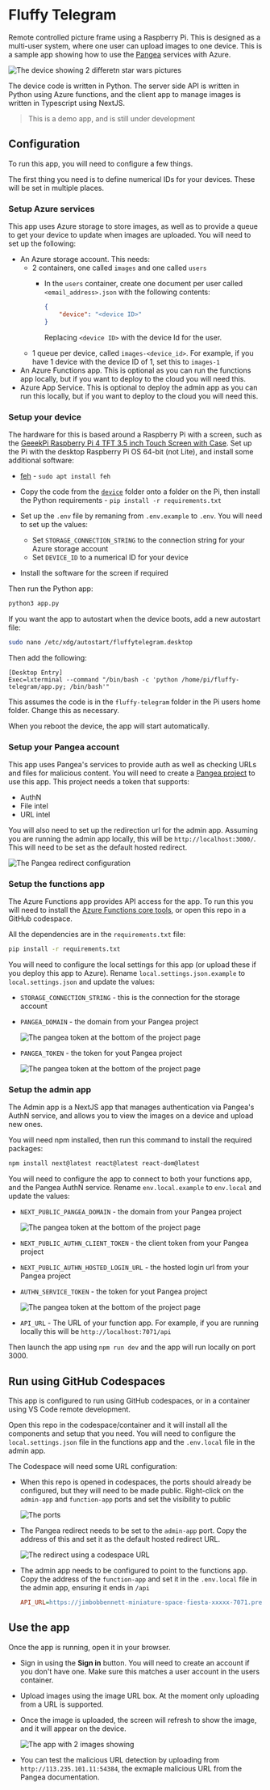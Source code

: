 # Fluffy Telegram

Remote controlled picture frame using a Raspberry Pi. This is designed as a multi-user system, where one user can upload images to one device. This is a sample app showing how to use the [Pangea](https://pangea.cloud) services with Azure.

![The device showing 2 differetn star wars pictures](./img/device.gif)

The device code is written in Python. The server side API is written in Python using Azure functions, and the client app to manage images is written in Typescript using NextJS.

> This is a demo app, and is still under development

## Configuration

To run this app, you will need to configure a few things.

The first thing you need is to define numerical IDs for your devices. These will be set in multiple places.

### Setup Azure services

This app uses Azure storage to store images, as well as to provide a queue to get your device to update when images are uploaded. You will need to set up the following:

- An Azure storage account. This needs:
    - 2 containers, one called `images` and one called `users`
        - In the `users` container, create one document per user called `<email_address>.json` with the following contents:
            ```json
            {
                "device": "<device ID>"
            }
            ```

            Replacing `<device ID>` with the device Id for the user.
    - 1 queue per device, called `images-<device_id>`. For example, if you have 1 device with the device ID of 1, set this to `images-1`
- An Azure Functions app. This is optional as you can run the functions app locally, but if you want to deploy to the cloud you will need this.
- Azure App Service. This is optional to deploy the admin app as you can run this locally, but if you want to deploy to the cloud you will need this.

### Setup your device

The hardware for this is based around a Raspberry Pi with a screen, such as the [GeeekPi Raspberry Pi 4 TFT 3.5 inch Touch Screen with Case](https://amzn.to/42eNtfW). Set up the Pi with the desktop Raspberry Pi OS 64-bit (not Lite), and install some additional software:

- [feh](http://feh.finalrewind.org) - `sudo apt install feh`
- Copy the code from the [`device`](./device) folder onto a folder on the Pi, then install the Python requirements - `pip install -r requirements.txt`
- Set up the `.env` file by remaning from `.env.example` to `.env`. You will need to set up the values:

    - Set `STORAGE_CONNECTION_STRING` to the connection string for your Azure storage account
    - Set `DEVICE_ID` to a numerical ID for your device

- Install the software for the screen if required

Then run the Python app:

```bash
python3 app.py
```

If you want the app to autostart when the device boots, add a new autostart file:

```bash
sudo nano /etc/xdg/autostart/fluffytelegram.desktop
```

Then add the following:

```text
[Desktop Entry]
Exec=lxterminal --command "/bin/bash -c 'python /home/pi/fluffy-telegram/app.py; /bin/bash'"
```

This assumes the code is in the `fluffy-telegram` folder in the Pi users home folder. Change this as necessary.

When you reboot the device, the app will start automatically.

### Setup your Pangea account

This app uses Pangea's services to provide auth as well as checking URLs and files for malicious content. You will need to create a [Pangea project](https://pangea.cloud) to use this app. This project needs a token that supports:

- AuthN
- File intel
- URL intel

You will also need to set up the redirection url for the admin app. Assuming you are running the admin app locally, this will be `http://localhost:3000/`. This will need to be set as the default hosted redirect.

![The Pangea redirect configuration](/img/pangea-redirect.png)

### Setup the functions app

The Azure Functions app provides API access for the app. To run this you will need to install the [Azure Functions core tools](https://learn.microsoft.com/azure/azure-functions/functions-run-local), or open this repo in a GitHub codespace.

All the dependencies are in the `requirements.txt` file:

```bash
pip install -r requirements.txt
```

You will need to configure the local settings for this app (or upload these if you deploy this app to Azure). Rename `local.settings.json.example` to `local.settings.json` and update the values:

- `STORAGE_CONNECTION_STRING` - this is the connection for the storage account
- `PANGEA_DOMAIN` - the domain from your Pangea project

    ![The pangea token at the bottom of the project page](img/pangea-config.png)

- `PANGEA_TOKEN` - the token for yout Pangea project

    ![The pangea token at the bottom of the project page](img/pangea-token.png)

### Setup the admin app

The Admin app is a NextJS app that manages authentication via Pangea's AuthN service, and allows you to view the images on a device and upload new ones.

You will need npm installed, then run this command to install the required packages:

```bash
npm install next@latest react@latest react-dom@latest
```

You will need to configure the app to connect to both your functions app, and the Pangea AuthN service. Rename `env.local.example` to `env.local` and update the values:

- `NEXT_PUBLIC_PANGEA_DOMAIN` - the domain from your Pangea project

    ![The pangea token at the bottom of the project page](img/pangea-config.png)

- `NEXT_PUBLIC_AUTHN_CLIENT_TOKEN` - the client token from your Pangea project
- `NEXT_PUBLIC_AUTHN_HOSTED_LOGIN_URL` - the hosted login url from your Pangea project

- `AUTHN_SERVICE_TOKEN` - the token for yout Pangea project

    ![The pangea token at the bottom of the project page](img/pangea-token.png)

- `API_URL` - The URL of your function app. For example, if you are running locally this will be `http://localhost:7071/api`

Then launch the app using `npm run dev` and the app will run locally on port 3000.

## Run using GitHub Codespaces

This app is configured to run using GitHub codespaces, or in a container using VS Code remote development.

Open this repo in the codespace/container and it will install all the components and setup that you need. You will need to configure the `local.settings.json` file in the functions app and the `.env.local` file in the admin app.

The Codespace will need some URL configuration:

- When this repo is opened in codespaces, the ports should already be configured, but they will need to be made public. Right-click on the `admin-app` and `function-app` ports and set the visibility to public

    ![The ports](./img/public-ports.png)

- The Pangea redirect needs to be set to the `admin-app` port. Copy the address of this and set it as the default hosted redirect URL.

    ![The redirect using a codespace URL](/img/pangea-redirect-codespace.png)

- The admin app needs to be configured to point to the functions app. Copy the address of the `function-app` and set it in the `.env.local` file in the admin app, ensuring it ends in `/api`

    ```ini
    API_URL=https://jimbobbennett-miniature-space-fiesta-xxxxx-7071.preview.app.github.dev/api/
    ```

## Use the app

Once the app is running, open it in your browser.

- Sign in using the **Sign in** button. You will need to create an account if you don't have one. Make sure this matches a user account in the users container.
- Upload images using the image URL box. At the moment only uploading from a URL is supported.
- Once the image is uploaded, the screen will refresh to show the image, and it will appear on the device.

    ![The app with 2 images showing](./img/app-with-2-images.png)

- You can test the malicious URL detection by uploading from `http://113.235.101.11:54384`, the exmaple malicious URL from the Pangea documentation.
